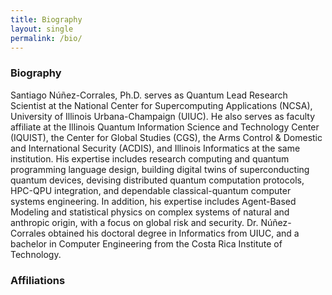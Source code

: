 ```yaml
---
title: Biography
layout: single
permalink: /bio/
---
```


### Biography

Santiago Núñez-Corrales, Ph.D. serves as Quantum Lead Research Scientist at the National Center for Supercomputing Applications (NCSA), University of Illinois Urbana-Champaign (UIUC). He also serves as faculty affiliate at the Illinois Quantum Information Science and Technology Center (IQUIST), the Center for Global Studies (CGS), the Arms Control & Domestic and International Security (ACDIS), and Illinois Informatics at the same institution. His expertise includes research computing and quantum programming language design, building digital twins of superconducting quantum devices, devising distributed quantum computation protocols, HPC-QPU integration, and dependable classical-quantum computer systems engineering. In addition, his expertise includes Agent-Based Modeling and statistical physics on complex systems of natural and anthropic origin, with a focus on global risk and security. Dr. Núñez-Corrales obtained his doctoral degree in Informatics from UIUC, and a bachelor in Computer Engineering from the Costa Rica Institute of Technology.

### Affiliations